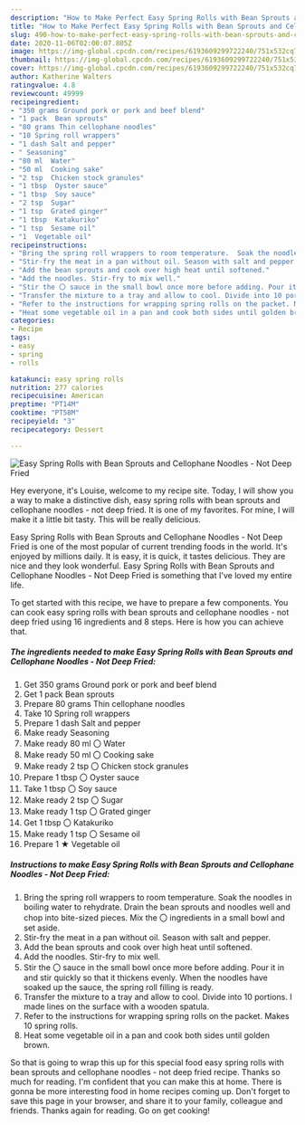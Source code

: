 ```yaml
---
description: "How to Make Perfect Easy Spring Rolls with Bean Sprouts and Cellophane Noodles - Not Deep Fried"
title: "How to Make Perfect Easy Spring Rolls with Bean Sprouts and Cellophane Noodles - Not Deep Fried"
slug: 490-how-to-make-perfect-easy-spring-rolls-with-bean-sprouts-and-cellophane-noodles-not-deep-fried
date: 2020-11-06T02:00:07.805Z
image: https://img-global.cpcdn.com/recipes/6193609299722240/751x532cq70/easy-spring-rolls-with-bean-sprouts-and-cellophane-noodles-not-deep-fried-recipe-main-photo.jpg
thumbnail: https://img-global.cpcdn.com/recipes/6193609299722240/751x532cq70/easy-spring-rolls-with-bean-sprouts-and-cellophane-noodles-not-deep-fried-recipe-main-photo.jpg
cover: https://img-global.cpcdn.com/recipes/6193609299722240/751x532cq70/easy-spring-rolls-with-bean-sprouts-and-cellophane-noodles-not-deep-fried-recipe-main-photo.jpg
author: Katherine Walters
ratingvalue: 4.8
reviewcount: 49999
recipeingredient:
- "350 grams Ground pork or pork and beef blend"
- "1 pack  Bean sprouts"
- "80 grams Thin cellophane noodles"
- "10 Spring roll wrappers"
- "1 dash Salt and pepper"
- " Seasoning"
- "80 ml  Water"
- "50 ml  Cooking sake"
- "2 tsp  Chicken stock granules"
- "1 tbsp  Oyster sauce"
- "1 tbsp  Soy sauce"
- "2 tsp  Sugar"
- "1 tsp  Grated ginger"
- "1 tbsp  Katakuriko"
- "1 tsp  Sesame oil"
- "1  Vegetable oil"
recipeinstructions:
- "Bring the spring roll wrappers to room temperature.  Soak the noodles in boiling water to rehydrate. Drain the bean sprouts and noodles well and chop into bite-sized pieces. Mix the 〇 ingredients in a small bowl and set aside."
- "Stir-fry the meat in a pan without oil. Season with salt and pepper."
- "Add the bean sprouts and cook over high heat until softened."
- "Add the noodles. Stir-fry to mix well."
- "Stir the 〇 sauce in the small bowl once more before adding. Pour it in and stir quickly so that it thickens evenly. When the noodles have soaked up the sauce, the spring roll filling is ready."
- "Transfer the mixture to a tray and allow to cool. Divide into 10 portions. I made lines on the surface with a wooden spatula."
- "Refer to the instructions for wrapping spring rolls on the packet. Makes 10 spring rolls."
- "Heat some vegetable oil in a pan and cook both sides until golden brown."
categories:
- Recipe
tags:
- easy
- spring
- rolls

katakunci: easy spring rolls 
nutrition: 277 calories
recipecuisine: American
preptime: "PT14M"
cooktime: "PT58M"
recipeyield: "3"
recipecategory: Dessert

---
```



![Easy Spring Rolls with Bean Sprouts and Cellophane Noodles - Not Deep Fried](https://img-global.cpcdn.com/recipes/6193609299722240/751x532cq70/easy-spring-rolls-with-bean-sprouts-and-cellophane-noodles-not-deep-fried-recipe-main-photo.jpg)

Hey everyone, it's Louise, welcome to my recipe site. Today, I will show you a way to make a distinctive dish, easy spring rolls with bean sprouts and cellophane noodles - not deep fried. It is one of my favorites. For mine, I will make it a little bit tasty. This will be really delicious.



Easy Spring Rolls with Bean Sprouts and Cellophane Noodles - Not Deep Fried is one of the most popular of current trending foods in the world. It's enjoyed by millions daily. It is easy, it is quick, it tastes delicious. They are nice and they look wonderful. Easy Spring Rolls with Bean Sprouts and Cellophane Noodles - Not Deep Fried is something that I've loved my entire life.


To get started with this recipe, we have to prepare a few components. You can cook easy spring rolls with bean sprouts and cellophane noodles - not deep fried using 16 ingredients and 8 steps. Here is how you can achieve that.

<!--inarticleads1-->

##### The ingredients needed to make Easy Spring Rolls with Bean Sprouts and Cellophane Noodles - Not Deep Fried:

1. Get 350 grams Ground pork or pork and beef blend
1. Get 1 pack  Bean sprouts
1. Prepare 80 grams Thin cellophane noodles
1. Take 10 Spring roll wrappers
1. Prepare 1 dash Salt and pepper
1. Make ready  Seasoning
1. Make ready 80 ml 〇 Water
1. Make ready 50 ml 〇 Cooking sake
1. Make ready 2 tsp 〇 Chicken stock granules
1. Prepare 1 tbsp 〇 Oyster sauce
1. Take 1 tbsp 〇 Soy sauce
1. Make ready 2 tsp 〇 Sugar
1. Make ready 1 tsp 〇 Grated ginger
1. Get 1 tbsp 〇 Katakuriko
1. Make ready 1 tsp 〇 Sesame oil
1. Prepare 1 ★ Vegetable oil




<!--inarticleads2-->

##### Instructions to make Easy Spring Rolls with Bean Sprouts and Cellophane Noodles - Not Deep Fried:

1. Bring the spring roll wrappers to room temperature.  Soak the noodles in boiling water to rehydrate. Drain the bean sprouts and noodles well and chop into bite-sized pieces. Mix the 〇 ingredients in a small bowl and set aside.
1. Stir-fry the meat in a pan without oil. Season with salt and pepper.
1. Add the bean sprouts and cook over high heat until softened.
1. Add the noodles. Stir-fry to mix well.
1. Stir the 〇 sauce in the small bowl once more before adding. Pour it in and stir quickly so that it thickens evenly. When the noodles have soaked up the sauce, the spring roll filling is ready.
1. Transfer the mixture to a tray and allow to cool. Divide into 10 portions. I made lines on the surface with a wooden spatula.
1. Refer to the instructions for wrapping spring rolls on the packet. Makes 10 spring rolls.
1. Heat some vegetable oil in a pan and cook both sides until golden brown.




So that is going to wrap this up for this special food easy spring rolls with bean sprouts and cellophane noodles - not deep fried recipe. Thanks so much for reading. I'm confident that you can make this at home. There is gonna be more interesting food in home recipes coming up. Don't forget to save this page in your browser, and share it to your family, colleague and friends. Thanks again for reading. Go on get cooking!
